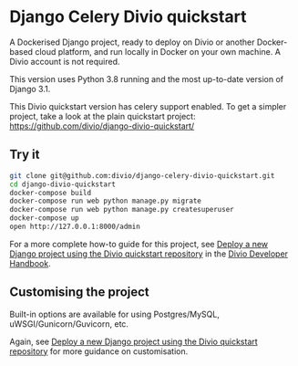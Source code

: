 # Django Celery Divio quickstart

A Dockerised Django project, ready to deploy on Divio or another Docker-based cloud platform, and run
locally in Docker on your own machine. A Divio account is not required.

This version uses Python 3.8 running and the most up-to-date version of Django 3.1.

This Divio quickstart version has celery support enabled. To get a simpler project, take a look at the plain quickstart project:
https://github.com/divio/django-divio-quickstart/


## Try it

```bash
git clone git@github.com:divio/django-celery-divio-quickstart.git
cd django-divio-quickstart
docker-compose build
docker-compose run web python manage.py migrate
docker-compose run web python manage.py createsuperuser
docker-compose up
open http://127.0.0.1:8000/admin
```

For a more complete how-to guide for this project, see [Deploy a new Django project using the Divio quickstart
repository](https://docs.divio.com/en/latest/how-to/django-deploy-quickstart/) in the [Divio Developer
Handbook](https://docs.divio.com).


## Customising the project

Built-in options are available for using Postgres/MySQL, uWSGI/Gunicorn/Guvicorn, etc.

Again, see [Deploy a new Django project using the Divio quickstart
repository](https://docs.divio.com/en/latest/how-to/django-deploy-quickstart/) for more guidance on customisation.
